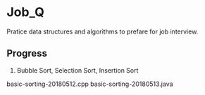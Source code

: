 # Job_Q

Pratice data structures and algorithms to prefare for job interview.

## Progress

1. Bubble Sort, Selection Sort, Insertion Sort

basic-sorting-20180512.cpp
basic-sorting-20180513.java
